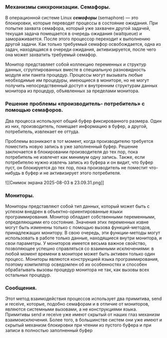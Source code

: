 ### Механизмы синхронизации. Семафоры. 

В операционной системе Linux ***семафоры*** (semaphore) — это блокировки, которые переводят процессы в состояние ожидания. При попытке захвата семафора, который уже захвачен другой задачей, текущая задача помещается в очередь ожидания (waitqueue) и замораживается. После этого процессор переходит к выполнению другой задачи. Как только требуемый семафор освобождается, одна из задач, находящаяся в очереди ожидания, активизируется, после чего она может захватить требуемый семафор.

Монитор представляет собой коллекцию переменных и структур данных, сгруппированных вместе в специальную разновидность модуля или пакета процедур. Процессы могут вызывать любые необходимые им процедуры, имеющиеся в мониторе, но не могут получить непосредственный доступ к внутренним структурам данных монитора из процедур, объявленных за пределами монитора.

### Решение проблемы «производитель- потребитель» с помощью семафоров. 
Два процесса используют общий буфер фиксированного размера. Один из них, производитель, помещает информацию в буфер, а другой, потребитель, извлекает ее оттуда.

Проблемы возникают в тот момент, когда производителю требуется поместить новую запись в уже заполненный буфер. Решение заключается в блокировании производителя до тех пор, пока потребитель не извлечет как минимум одну запись. Также, если потребителю нужно извлечь запись из буфера и он видит, что буфер пуст, он блокируется до тех пор, пока производитель не поместит что-нибудь в буфер и не активизирует этого потребителя.

![[Снимок экрана 2025-08-03 в 23.09.31.png]]

### Мониторы. 
Мониторы представляют собой тип данных, который может быть с успехом внедрен в объектно-ориентированные языки программирования. Монитор обладает собственными переменными, определяющими его состояние. Значения этих переменных извне могут быть изменены только с помощью вызова функций-методов, принадлежащих монитору. В свою очередь, эти функции-методы могут использовать в работе только данные, находящиеся внутри монитора, и свои параметры.
У мониторов имеется весьма важное свойство, позволяющее успешно справляться со взаимными исключениями: в любой момент времени в мониторе может быть активен только один процесс. Мониторы являются конструкцией языка программирования, поэтому компилятор осведомлен об их особенностях и способен обрабатывать вызовы процедур монитора не так, как вызовы всех остальных процедур.

### Сообщения.
Этот метод взаимодействия процессов использует два примитива, send и receive, которые, подобно семафорам и в отличие от мониторов, являются системными вызовами, а не конструкциями языка.
Примитивы send и receive уже имеют скрытый от наших глаз механизм взаимоисключения. Более того, в большинстве систем они уже имеют и скрытый механизм блокировки при чтении из пустого буфера и при записи в полностью заполненный буфер
